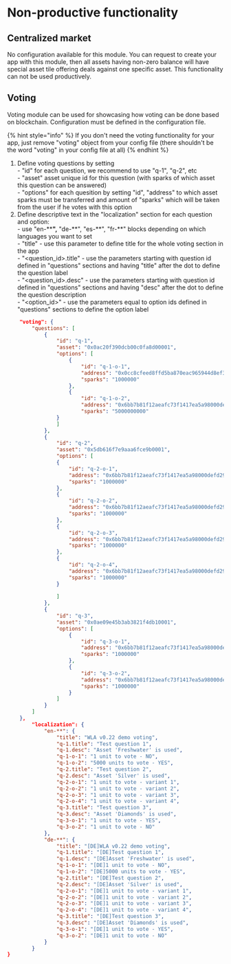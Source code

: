 # Non-productive functionality

## Centralized market

No configuration available for this module. You can request to create your app with this module, then all assets having non-zero balance will have special asset tile offering deals against one specific asset. This functionality can not be used productively.



## Voting

Voting module can be used for showcasing how voting can be done based on blockchain. Configuration must be defined in the configuration file.

{% hint style="info" %}
If you don't need the voting functionality for your app, just remove "voting" object from your config file (there shouldn't be the word "voting" in your config file at all)
{% endhint %}

1. Define voting questions by setting\
   \- "id" for each question, we recommend to use "q-1", "q-2", etc\
   \- "asset" asset unique id for this question (with sparks of which asset this question can be answered)\
   \- "options" for each quesition by setting "id", "address" to which asset sparks must be transferred and amount of "sparks" which will be taken from the user if he votes with this option
2. Define descriptive text in the "localization" section for each question and option:\
   \- use "en-\*\***",** "de-\*\*", "es-\*\*", "fr-\*\*" blocks depending on which languages you want to set\
   \- "title" - use this parameter to define title for the whole voting section in the app\
   \- "\<question\_id>.title" - use the parameters starting with question id defined in "questions" sections and having "title" after the dot to define the question label\
   \- "\<question\_id>.desc" - use the parameters starting with question id defined in "questions" sections and having "desc" after the dot to define the question description\
   \- "\<option\_id>" - use the parameters equal to option ids defined in "questions" sections to define the option label

```json
	"voting": {
		"questions": [
			{
				"id": "q-1",
				"asset": "0x0ac20f390dcb00c0fa8d00001",
				"options": [
					{
						"id": "q-1-o-1",
						"address": "0x0cc8cfeed8ffd5ba870eac965944d8ef35daff0a",
						"sparks": "1000000"
					},
					{
						"id": "q-1-o-2",
						"address": "0x6bb7b81f12aeafc73f1417ea5a98000defd291b4",
						"sparks": "5000000000"
				}
				]
			},
			{
				"id": "q-2",
				"asset": "0x5db616f7e9aaa6fce9b0001",
				"options": [
				{
					"id": "q-2-o-1",
					"address": "0x6bb7b81f12aeafc73f1417ea5a98000defd291b5",
					"sparks": "1000000"
				},
				{
					"id": "q-2-o-2",
					"address": "0x6bb7b81f12aeafc73f1417ea5a98000defd291b6",
					"sparks": "1000000"
				},
				{
					"id": "q-2-o-3",
					"address": "0x6bb7b81f12aeafc73f1417ea5a98000defd291b7",
					"sparks": "1000000"
				},
				{
					"id": "q-2-o-4",
					"address": "0x6bb7b81f12aeafc73f1417ea5a98000defd291b8",
					"sparks": "1000000"
				}
				
				]
			},
			{
				"id": "q-3",
				"asset": "0x0ae09e45b3ab3821f4db10001",
				"options": [
					{
						"id": "q-3-o-1",
						"address": "0x6bb7b81f12aeafc73f1417ea5a98000defd291b1",
						"sparks": "1000000"
					},
					{
						"id": "q-3-o-2",
						"address": "0x6bb7b81f12aeafc73f1417ea5a98000defd291b2",
						"sparks": "1000000"
					}
				]
			}
		]
  	},
  		"localization": {
			"en-**": {
				"title": "WLA v0.22 demo voting",
				"q-1.title": "Test question 1",
				"q-1.desc": "Asset 'Freshwater' is used",
				"q-1-o-1": "1 unit to vote - NO",
				"q-1-o-2": "5000 units to vote - YES",
				"q-2.title": "Test question 2",
				"q-2.desc": "Asset 'Silver' is used",
				"q-2-o-1": "1 unit to vote - variant 1",
				"q-2-o-2": "1 unit to vote - variant 2",
				"q-2-o-3": "1 unit to vote - variant 3",
				"q-2-o-4": "1 unit to vote - variant 4",
				"q-3.title": "Test question 3",
				"q-3.desc": "Asset 'Diamonds' is used",
				"q-3-o-1": "1 unit to vote - YES",
				"q-3-o-2": "1 unit to vote - NO"
			},
			"de-**": {
				"title": "[DE]WLA v0.22 demo voting",
				"q-1.title": "[DE]Test question 1",
				"q-1.desc": "[DE]Asset 'Freshwater' is used",
				"q-1-o-1": "[DE]1 unit to vote - NO",
				"q-1-o-2": "[DE]5000 units to vote - YES",
				"q-2.title": "[DE]Test question 2",
				"q-2.desc": "[DE]Asset 'Silver' is used",
				"q-2-o-1": "[DE]1 unit to vote - variant 1",
				"q-2-o-2": "[DE]1 unit to vote - variant 2",
				"q-2-o-3": "[DE]1 unit to vote - variant 3",
				"q-2-o-4": "[DE]1 unit to vote - variant 4",
				"q-3.title": "[DE]Test question 3",
				"q-3.desc": "[DE]Asset 'Diamonds' is used",
				"q-3-o-1": "[DE]1 unit to vote - YES",
				"q-3-o-2": "[DE]1 unit to vote - NO"
			}
		}
}
```
